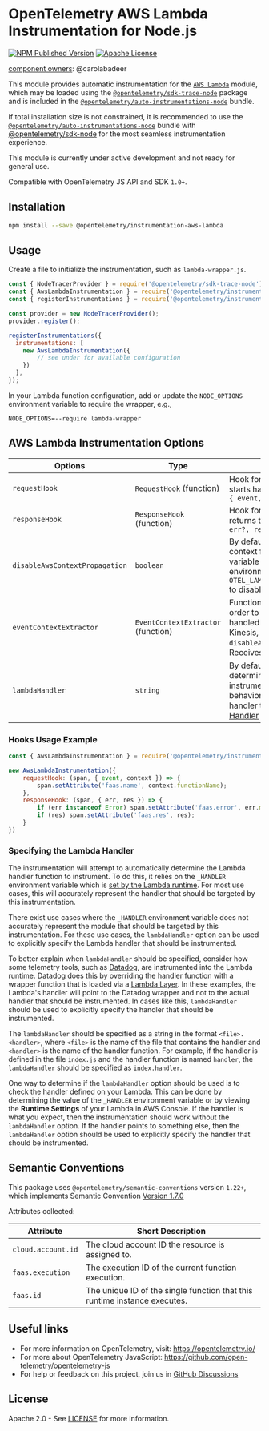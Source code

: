# OpenTelemetry AWS Lambda Instrumentation for Node.js

[![NPM Published Version][npm-img]][npm-url]
[![Apache License][license-image]][license-image]

[component owners](https://github.com/open-telemetry/opentelemetry-js-contrib/blob/main/.github/component_owners.yml): @carolabadeer

This module provides automatic instrumentation for the [`AWS Lambda`](https://docs.aws.amazon.com/lambda/latest/dg/nodejs-handler.html) module, which may be loaded using the [`@opentelemetry/sdk-trace-node`](https://github.com/open-telemetry/opentelemetry-js/tree/main/packages/opentelemetry-sdk-trace-node) package and is included in the [`@opentelemetry/auto-instrumentations-node`](https://www.npmjs.com/package/@opentelemetry/auto-instrumentations-node) bundle.

If total installation size is not constrained, it is recommended to use the [`@opentelemetry/auto-instrumentations-node`](https://www.npmjs.com/package/@opentelemetry/auto-instrumentations-node) bundle with [@opentelemetry/sdk-node](`https://www.npmjs.com/package/@opentelemetry/sdk-node`) for the most seamless instrumentation experience.

This module is currently under active development and not ready for general use.

Compatible with OpenTelemetry JS API and SDK `1.0+`.

## Installation

```bash
npm install --save @opentelemetry/instrumentation-aws-lambda
```

## Usage

Create a file to initialize the instrumentation, such as `lambda-wrapper.js`.

```js
const { NodeTracerProvider } = require('@opentelemetry/sdk-trace-node');
const { AwsLambdaInstrumentation } = require('@opentelemetry/instrumentation-aws-lambda');
const { registerInstrumentations } = require('@opentelemetry/instrumentation');

const provider = new NodeTracerProvider();
provider.register();

registerInstrumentations({
  instrumentations: [
    new AwsLambdaInstrumentation({
        // see under for available configuration
    })
  ],
});
```

In your Lambda function configuration, add or update the `NODE_OPTIONS` environment variable to require the wrapper, e.g.,

`NODE_OPTIONS=--require lambda-wrapper`

## AWS Lambda Instrumentation Options

| Options | Type  | Description |
| --- | --- | --- |
| `requestHook` | `RequestHook` (function) | Hook for adding custom attributes before lambda starts handling the request. Receives params: `span, { event, context }` |
| `responseHook` | `ResponseHook` (function) | Hook for adding custom attributes before lambda returns the response. Receives params: `span, { err?, res? }` |
| `disableAwsContextPropagation` | `boolean` | By default, this instrumentation will try to read the context from the `_X_AMZN_TRACE_ID` environment variable set by Lambda, set this to `true` or set the environment variable `OTEL_LAMBDA_DISABLE_AWS_CONTEXT_PROPAGATION=true` to disable this behavior |
| `eventContextExtractor` | `EventContextExtractor` (function) | Function for providing custom context extractor in order to support different event types that are handled by AWS Lambda (e.g., SQS, CloudWatch, Kinesis, API Gateway). Applied only when `disableAwsContextPropagation` is set to `true`. Receives params: `event, context` |
| `lambdaHandler` | `string` | By default, this instrumentation automatically determines the Lambda handler function to instrument. This option is used to override that behavior by explicitly specifying the Lambda handler to instrument. See [Specifying the Lambda Handler](#specifying-the-lambda-handler) for additional information. |

### Hooks Usage Example

```js
const { AwsLambdaInstrumentation } = require('@opentelemetry/instrumentation-aws-lambda');

new AwsLambdaInstrumentation({
    requestHook: (span, { event, context }) => {
        span.setAttribute('faas.name', context.functionName);
    },
    responseHook: (span, { err, res }) => {
        if (err instanceof Error) span.setAttribute('faas.error', err.message);
        if (res) span.setAttribute('faas.res', res);
    }
})
```

### Specifying the Lambda Handler

The instrumentation will attempt to automatically determine the Lambda handler function to instrument. To do this, it relies on the `_HANDLER` environment variable which is [set by the Lambda runtime](https://docs.aws.amazon.com/lambda/latest/dg/configuration-envvars.html#configuration-envvars-runtime). For most use cases, this will accurately represent the handler that should be targeted by this instrumentation.

There exist use cases where the `_HANDLER` environment variable does not accurately represent the module that should be targeted by this instrumentation. For these use cases, the `lambdaHandler` option can be used to explicitly specify the Lambda handler that should be instrumented.

To better explain when `lambdaHandler` should be specified, consider how some telemetry tools, such as [Datadog](https://www.datadoghq.com/), are instrumented into the Lambda runtime. Datadog does this by overriding the handler function with a wrapper function that is loaded via a [Lambda Layer](https://docs.aws.amazon.com/lambda/latest/dg/chapter-layers.html). In these examples, the Lambda's handler will point to the Datadog wrapper and not to the actual handler that should be instrumented. In cases like this, `lambdaHandler` should be used to explicitly specify the handler that should be instrumented.

The `lambdaHandler` should be specified as a string in the format `<file>.<handler>`, where `<file>` is the name of the file that contains the handler and `<handler>` is the name of the handler function. For example, if the handler is defined in the file `index.js` and the handler function is named `handler`, the `lambdaHandler` should be specified as `index.handler`.

One way to determine if the `lambdaHandler` option should be used is to check the handler defined on your Lambda. This can be done by determining the value of the `_HANDLER` environment variable or by viewing the **Runtime Settings** of your Lambda in AWS Console. If the handler is what you expect, then the instrumentation should work without the `lambdaHandler` option. If the handler points to something else, then the `lambdaHandler` option should be used to explicitly specify the handler that should be instrumented.

## Semantic Conventions

This package uses `@opentelemetry/semantic-conventions` version `1.22+`, which implements Semantic Convention [Version 1.7.0](https://github.com/open-telemetry/opentelemetry-specification/blob/v1.7.0/semantic_conventions/README.md)

Attributes collected:

| Attribute          | Short Description                                                         |
| ------------------ | ------------------------------------------------------------------------- |
| `cloud.account.id` | The cloud account ID the resource is assigned to.                         |
| `faas.execution`   | The execution ID of the current function execution.                       |
| `faas.id`          | The unique ID of the single function that this runtime instance executes. |

## Useful links

- For more information on OpenTelemetry, visit: <https://opentelemetry.io/>
- For more about OpenTelemetry JavaScript: <https://github.com/open-telemetry/opentelemetry-js>
- For help or feedback on this project, join us in [GitHub Discussions][discussions-url]

## License

Apache 2.0 - See [LICENSE][license-url] for more information.

[discussions-url]: https://github.com/open-telemetry/opentelemetry-js/discussions
[license-url]: https://github.com/open-telemetry/opentelemetry-js-contrib/blob/main/LICENSE
[license-image]: https://img.shields.io/badge/license-Apache_2.0-green.svg?style=flat
[npm-url]: https://www.npmjs.com/package/@opentelemetry/instrumentation-aws-lambda
[npm-img]: https://badge.fury.io/js/%40opentelemetry%2Finstrumentation-aws-lambda.svg
